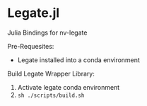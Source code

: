 # Legate.jl
Julia Bindings for nv-legate


Pre-Requesites:
- Legate installed into a conda environment


Build Legate Wrapper Library:
1. Activate legate conda environment
2. `sh ./scripts/build.sh`

